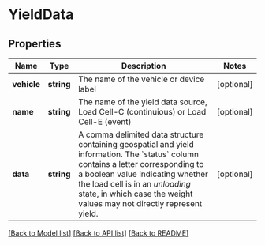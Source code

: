 # YieldData

## Properties
Name | Type | Description | Notes
------------ | ------------- | ------------- | -------------
**vehicle** | **string** | The name of the vehicle or device label | [optional] 
**name** | **string** | The name of the yield data source, Load Cell-C (continuious) or Load Cell-E (event) | [optional] 
**data** | **string** | A comma delimited data structure containing geospatial and yield information. The &#x60;status&#x60; column contains a letter corresponding to a boolean value indicating whether the load cell is in an _unloading_ state, in which case the weight values may not directly represent yield. | [optional] 

[[Back to Model list]](../README.md#documentation-for-models) [[Back to API list]](../README.md#documentation-for-api-endpoints) [[Back to README]](../README.md)


